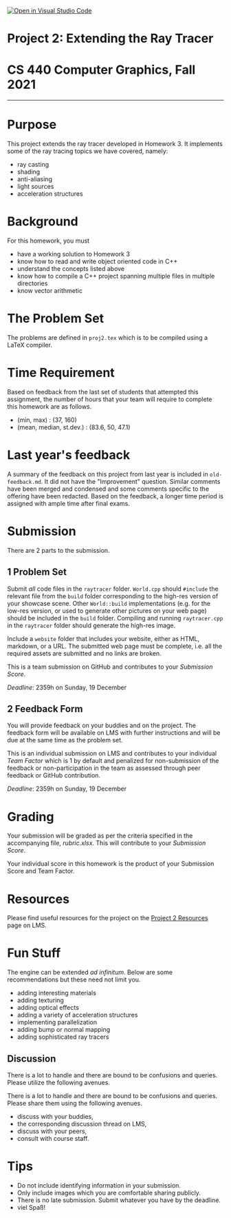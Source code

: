 [![Open in Visual Studio Code](https://classroom.github.com/assets/open-in-vscode-f059dc9a6f8d3a56e377f745f24479a46679e63a5d9fe6f495e02850cd0d8118.svg)](https://classroom.github.com/online_ide?assignment_repo_id=6524567&assignment_repo_type=AssignmentRepo)
# Project 2: Extending the Ray Tracer
# CS 440 Computer Graphics, Fall 2021
***

# Purpose

This project extends the ray tracer developed in Homework 3. It implements some of the ray tracing topics we have covered, namely:

- ray casting
- shading
- anti-aliasing
- light sources
- acceleration structures

# Background

For this homework, you must

- have a working solution to Homework 3
- know how to read and write object oriented code in C++
- understand the concepts listed above
- know how to compile a C++ project spanning multiple files in multiple directories
- know vector arithmetic

# The Problem Set

The problems are defined in `proj2.tex` which is to be compiled using a LaTeX compiler.

# Time Requirement

Based on feedback from the last set of students that attempted this assignment, the number of hours that your team will require to complete this homework are as follows.

- (min, max) : (37, 160)
- (mean, median, st.dev.) : (83.6, 50, 47.1)

# Last year's feedback

A summary of the feedback on this project from last year is included in `old-feedback.md`. It did not have the "Improvement" question. Similar comments have been merged and condensed and some comments specific to the offering have been redacted. Based on the feedback, a longer time period is assigned with ample time after final exams.

# Submission

There are 2 parts to the submission.

## 1 Problem Set

Submit _all_ code files in the `raytracer` folder. `World.cpp` should `#include` the relevant file from the `build` folder corresponding to the high-res version of your showcase scene. Other `World::build` implementations (e.g. for the low-res version, or used to generate other pictures on your web page) should be included in the `build` folder. Compiling and running `raytracer.cpp` in the `raytracer` folder should generate the high-res image.

Include a `website` folder that includes your website, either as HTML, markdown, or a URL. The submitted web page must be complete, i.e. all the required assets are submitted and no links are broken.

This is a team submission on GitHub and contributes to your _Submission Score_.

_Deadline_: 2359h on Sunday, 19 December

## 2 Feedback Form

You will provide feedback on your buddies and on the project. The feedback form will be available on LMS with further instructions and will be due at the same time as the problem set.

This is an individual submission on LMS and contributes to your individual _Team Factor_ which is 1 by default and penalized for non-submission of the feedback or non-participation in the team as assessed through peer feedback or GitHub contribution.

_Deadline_: 2359h on Sunday, 19 December

# Grading

Your submission will be graded as per the criteria specified in the accompanying file, _rubric.xlsx_. This will contribute to your _Submission Score_.

Your individual score in this homework is the product of your Submission Score and Team Factor.

# Resources

Please find useful resources for the project on the [Project 2 Resources](https://hulms.instructure.com/courses/1622/pages/project-2-resources?module_item_id=55192) page on LMS.

# Fun Stuff

The engine can be extended _ad infinitum_. Below are some recommendations but these need not limit you.

- adding interesting materials
- adding texturing
- adding optical effects
- adding a variety of acceleration structures
- implementing parallelization
- adding bump or normal mapping
- adding sophisticated ray tracers

## Discussion

There is a lot to handle and there are bound to be confusions and queries. Please utilize the following avenues.

There is a lot to handle and there are bound to be confusions and queries. Please share them using the following avenues.

- discuss with your buddies,
- the corresponding discussion thread on LMS,
- discuss with your peers,
- consult with course staff.

# Tips

- Do not include identifying information in your submission.
- Only include images which you are comfortable sharing publicly.
- There is no late submission. Submit whatever you have by the deadline.
- viel Spaß!
